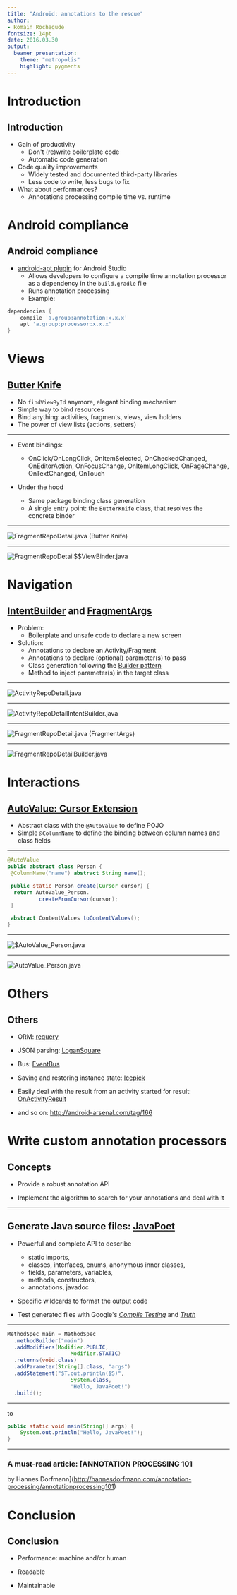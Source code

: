 ```yaml
---
title: "Android: annotations to the rescue"
author:
- Romain Rochegude
fontsize: 14pt
date: 2016.03.30
output: 
  beamer_presentation:
    theme: "metropolis"
    highlight: pygments
---
```


# Introduction

## Introduction

* Gain of productivity
    * Don't (re)write boilerplate code
    * Automatic code generation
* Code quality improvements
    * Widely tested and documented third-party libraries
    * Less code to write, less bugs to fix
* What about performances?
    * Annotations processing compile time vs. runtime

# Android compliance

## Android compliance

* [android-apt plugin](https://bitbucket.org/hvisser/android-apt) for Android Studio
    * Allows developers to configure a compile time annotation processor as a dependency in the `build.gradle` file
    * Runs annotation processing
    * Example:

```groovy
dependencies {
    compile 'a.group:annotation:x.x.x'
    apt 'a.group:processor:x.x.x'
}
```

# Views

## [Butter Knife](http://jakewharton.github.io/butterknife/)

* No `findViewById` anymore, elegant binding mechanism
* Simple way to bind resources
* Bind anything: activities, fragments, views, view holders
* The power of view lists (actions, setters)

---

* Event bindings:
    * OnClick/OnLongClick, OnItemSelected, OnCheckedChanged, OnEditorAction, OnFocusChange, OnItemLongClick, OnPageChange, OnTextChanged, OnTouch

* Under the hood
    * Same package binding class generation
    * A single entry point: the `ButterKnife` class, that resolves the concrete binder

---

![FragmentRepoDetail.java (Butter Knife)](assets/FragmentRepoDetail_Butterknife.png)

---

![FragmentRepoDetail&#36;&#36;ViewBinder.java](assets/FragmentRepoDetail__ViewBinder.png)

# Navigation

## [IntentBuilder](https://github.com/emilsjolander/IntentBuilder) and [FragmentArgs](https://github.com/sockeqwe/fragmentargs)

* Problem:
    * Boilerplate and unsafe code to declare a new screen
* Solution:
    * Annotations to declare an Activity/Fragment
    * Annotations to declare (optional) parameter(s) to pass
    * Class generation following the [Builder pattern](http://www.oodesign.com/builder-pattern.html)
    * Method to inject parameter(s) in the target class

---

![ActivityRepoDetail.java](assets/ActivityRepoDetail.png)

---

![ActivityRepoDetailIntentBuilder.java](assets/ActivityRepoDetailIntentBuilder.png)

---

![FragmentRepoDetail.java (FragmentArgs)](assets/FragmentRepoDetail_FragmentArgs.png)

---

![FragmentRepoDetailBuilder.java](assets/FragmentRepoDetailBuilder.png)

# Interactions

## [AutoValue: Cursor Extension](https://github.com/gabrielittner/auto-value-cursor)

* Abstract class with the `@AutoValue` to define POJO
* Simple `@ColumnName` to define the binding between column names and class fields

---

```java
@AutoValue
public abstract class Person {
 @ColumnName("name") abstract String name();

 public static Person create(Cursor cursor) {
  return AutoValue_Person.
          createFromCursor(cursor);
 }

 abstract ContentValues toContentValues();
}
```

---

![&#36;AutoValue_Person.java](assets/_AutoValue_Person.png)

---

![AutoValue_Person.java](assets/AutoValue_Person.png)

# Others

## Others

* ORM: [requery](https://github.com/requery/requery)

* JSON parsing: [LoganSquare](https://github.com/bluelinelabs/LoganSquare)

* Bus: [EventBus](https://github.com/greenrobot/EventBus)

* Saving and restoring instance state: [Icepick](https://github.com/frankiesardo/icepick)

* Easily deal with the result from an activity started for result: [OnActivityResult](https://github.com/vanniktech/OnActivityResult)

* and so on: <http://android-arsenal.com/tag/166>

# Write custom annotation processors

## Concepts

* Provide a robust annotation API

* Implement the algorithm to search for your annotations and deal with it

---

## Generate Java source files: [JavaPoet](https://github.com/square/javapoet)

* Powerful and complete API to describe 
    * static imports,
    * classes, interfaces, enums, anonymous inner classes,
    * fields, parameters, variables,
    * methods, constructors,
    * annotations, javadoc

* Specific wildcards to format the output code 

* Test generated files with Google's _[Compile Testing](https://github.com/google/compile-testing)_ and _[Truth](https://google.github.io/truth/)_

---

```java
MethodSpec main = MethodSpec
  .methodBuilder("main")
  .addModifiers(Modifier.PUBLIC, 
                    Modifier.STATIC)
  .returns(void.class)
  .addParameter(String[].class, "args")
  .addStatement("$T.out.println($S)", 
                    System.class, 
                    "Hello, JavaPoet!")
  .build();
```

---

to

```java
public static void main(String[] args) {
    System.out.println("Hello, JavaPoet!");
}
```

---

### A must-read article: [ANNOTATION PROCESSING 101
by Hannes Dorfmann](http://hannesdorfmann.com/annotation-processing/annotationprocessing101)

# Conclusion

## Conclusion

* Performance: machine and/or human

* Readable

* Maintainable

